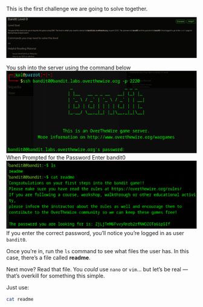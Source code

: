 This is the first challenge we are going to solve together. 

![](../../../assets/Pasted%20image%2020250725145911.png)

You ssh into the server using the command below 
![](../../../assets/Pasted%20image%2020250725150030.png)    When Prompted for the Password Enter  bandit0 
![](../../../assets/Pasted%20image%2020250725150055.png) If you enter the correct password, you’ll notice you’re logged in as user `bandit0`.

Once you’re in, run the `ls` command to see what files the user has. In this case, there’s a file called **readme**.

Next move? Read that file. You *could* use `nano` or `vim`... but let’s be real — that’s overkill for something this simple.

Just use:

```bash
cat readme
